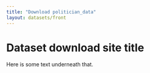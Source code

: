 ```yaml
---
title: "Download politician_data"
layout: datasets/front
---
```


# Dataset download site title

Here is some text underneath that.
